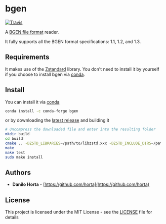 # bgen

[![Travis](https://img.shields.io/travis/limix/bgen.svg?style=flat-square)](https://travis-ci.org/limix/bgen)

A [BGEN file format](http://www.well.ox.ac.uk/~gav/bgen_format/) reader.

It fully supports all the BGEN format specifications: 1.1, 1.2, and 1.3.

## Requirements

It makes use of the [Zstandard](http://facebook.github.io/zstd/) library.
You don't need to install it by yourself if you choose to install bgen
via [conda](http://conda.pydata.org/docs/index.html).

## Install

You can install it via
[conda](http://conda.pydata.org/docs/index.html)

```bash
conda install -c conda-forge bgen
```

or by downloading the [latest release](https://github.com/limix/bgen/releases/latest)
and building it

```bash
# Uncompress the downloaded file and enter into the resulting folder
mkdir build
cd build
cmake .. -DZSTD_LIBRARIES=/path/to/libzstd.xxx -DZSTD_INCLUDE_DIRS=/path/to/include/dirs
make
make test
sudo make install
```

## Authors

* **Danilo Horta** - [https://github.com/horta](https://github.com/horta)

## License

This project is licensed under the MIT License - see the
[LICENSE](LICENSE) file for details
